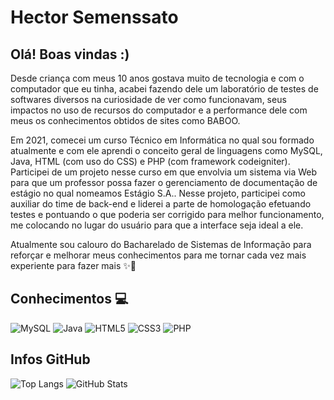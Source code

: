 
# Hector Semenssato

## Olá! Boas vindas :) 

Desde criança com meus 10 anos gostava muito de tecnologia e com o computador que eu tinha, acabei fazendo dele um laboratório de testes de softwares diversos na curiosidade de ver como funcionavam, seus impactos no uso de recursos do computador e a performance dele com meus  os conhecimentos obtidos de sites como BABOO.

Em 2021, comecei um curso Técnico em Informática no qual sou formado atualmente e com ele aprendi o conceito geral de linguagens como MySQL, Java, HTML (com uso do CSS) e PHP (com framework codeigniter). Participei de um projeto nesse curso em que envolvia um sistema via Web para que um professor possa fazer o gerenciamento de documentação de estágio no qual nomeamos Estágio S.A.. Nesse projeto, participei como auxiliar do time de back-end e liderei a parte de homologação efetuando testes e pontuando o que poderia ser corrigido para melhor funcionamento, me colocando no lugar do usuário para que a interface seja ideal a ele.

Atualmente sou calouro do Bacharelado de Sistemas de Informação para reforçar e melhorar meus conhecimentos para me tornar cada vez mais experiente para fazer mais ✨🚀

## Conhecimentos 💻
![MySQL](https://img.shields.io/badge/MySQL-00000F?style=for-the-badge&logo=mysql&logoColor=white)
![Java](https://img.shields.io/badge/java-%23ED8B00.svg?style=for-the-badge&logo=openjdk&logoColor=white)
![HTML5](https://img.shields.io/badge/HTML5-E34F26?style=for-the-badge&logo=html5&logoColor=white)
![CSS3](https://img.shields.io/badge/CSS3-1572B6?style=for-the-badge&logo=css3&logoColor=white)
![PHP](https://img.shields.io/badge/PHP-777BB4?style=for-the-badge&logo=php&logoColor=white)

## Infos GitHub
![Top Langs](https://github-readme-stats-git-masterrstaa-rickstaa.vercel.app/api/top-langs/?username=HectorSemenssato&layout=compact&bg_color=000&border_color=30A3DC&title_color=E94D5F&text_color=FFF)
![GitHub Stats](https://github-readme-stats.vercel.app/api?username=HectorSemenssato&theme=transparent&bg_color=000&border_color=30A3DC&show_icons=true&icon_color=30A3DC&title_color=E94D5F&text_color=FFF)
